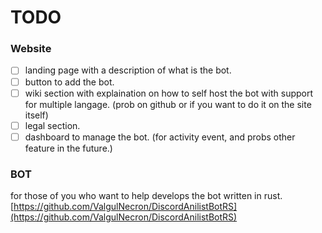 # TODO 

### Website
- [ ] landing page with a description of what is the bot.
- [ ] button to add the bot.
- [ ] wiki section with explaination on how to self host the bot with support for multiple langage. (prob on github or if you want to do it on the site itself)
- [ ] legal section. 
- [ ] dashboard to manage the bot. (for activity event, and probs other feature in the future.)

### BOT
for those of you who want to help develops the bot written in rust. \
[https://github.com/ValgulNecron/DiscordAnilistBotRS](https://github.com/ValgulNecron/DiscordAnilistBotRS)
